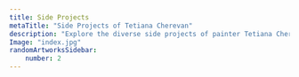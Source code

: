 ```yaml
---
title: Side Projects
metaTitle: "Side Projects of Tetiana Cherevan"
description: "Explore the diverse side projects of painter Tetiana Cherevan, featuring unique calendars, handcrafted jewelry, and enchanting night lamps."
Image: "index.jpg"
randomArtworksSidebar:
    number: 2
---
```

